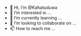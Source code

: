 - 👋 Hi, I’m @Kahatuduwa
- 👀 I’m interested in ...
- 🌱 I’m currently learning ...
- 💞️ I’m looking to collaborate on ...
- 📫 How to reach me ...

<!---
Kahatuduwa/Kahatuduwa is a ✨ special ✨ repository because its `README.md` (this file) appears on your GitHub profile.
You can click the Preview link to take a look at your changes.
--->
